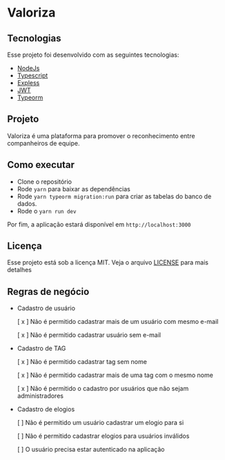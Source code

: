 # Valoriza

## Tecnologias

Esse projeto foi desenvolvido com as seguintes tecnologias:
 
 - [NodeJs](https://nodejs.org/en/)
 - [Typescript](https://www.typescriptlang.org/)
 - [Expless](https://expressjs.com/pt-br/)
 - [JWT](https://jwt.io/)
 - [Typeorm](https://typeorm.io/#/)

 ## Projeto
 
Valoriza é uma plataforma para promover o reconhecimento entre companheiros de equipe.

## Como executar

- Clone o repositório
- Rode `yarn` para baixar as dependências
- Rode `yarn typeorm migration:run` para criar as tabelas do banco de dados.
- Rode o `yarn run dev`

Por fim, a aplicação estará disponível em `http://localhost:3000`

## Licença

Esse projeto está sob a licença MIT. Veja o arquivo [LICENSE](LICENSE.md) para mais detalhes
## Regras de negócio

 - Cadastro de usuário 
 
    [ x ] Não é permitido cadastrar mais de um usuário com mesmo e-mail
    
    [ x ] Não é permitido cadastrar usuário sem e-mail


- Cadastro de TAG

    [ x ] Não é permitido cadastrar tag sem nome
    
    [ x ] Não é permitido cadastrar mais de uma tag com o mesmo nome
    
    [ x ] Não é permitido o cadastro por usuários que não sejam administradores


- Cadastro de elogios
    
    [ ] Não é permitido um usuário cadastrar um elogio para si

    [ ] Não é permitido cadastrar elogios para usuários inválidos

    [ ] O usuário precisa estar autenticado na aplicação